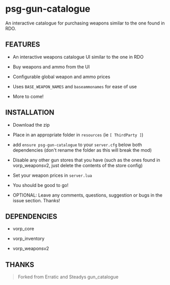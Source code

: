 # psg-gun-catalogue

An interactive catalogue for purchasing weapons similar to the one found in RDO.

## FEATURES

- An interactive weapons catalogue UI similar to the one in RDO

- Buy weapons and ammo from the UI

- Configurable global weapon and ammo prices

- Uses `BASE_WEAPON_NAMES` and `baseammonames` for ease of use

- More to come!

## INSTALLATION

- Download the zip

- Place in an appropriate folder in `resources` (ie `[ ThirdParty ]`)

- add `ensure psg-gun-catalogue` to your `server.cfg` below both dependencies (don't rename the folder as this will break the mod)

- Disable any other gun stores that you have (such as the ones found in vorp_weaponsv2, just delete the contents of the store config)

- Set your weapon prices in `server.lua`

- You should be good to go!

- OPTIONAL: Leave any comments, questions, suggestion or bugs in the issue section. Thanks!

## DEPENDENCIES

- vorp_core

- vorp_inventory

- vorp_weaponsv2

## THANKS

>Forked from Erratic and Steadys gun_catalogue
